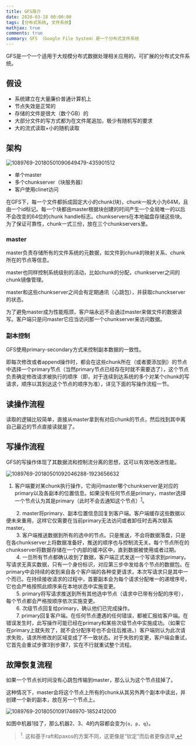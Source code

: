 ```yaml
---
title: GFS简介
date: 2020-03-18 00:00:00
tags: [分布式系统, 文件系统]
mathjax: true
comments: true
summary: GFS （Google File System）是一个分布式文件系统
---
```

<p>GFS是一个一个适用于大规模分布式数据处理相关应用的，可扩展的分布式文件系统。</p>
    <h2 id="假设"><a class="headerlink" href="#假设" title="假设"></a>假设</h2><ul>
<li>系统建立在大量廉价普通计算机上</li>
<li>节点失效是正常的</li>
<li>存储的文件是很大（数个GB）的</li>
<li>大部分文件的写方式都为在文件尾追加，极少有随机写的要求</li>
<li>大的流式读取+小的随机读取</li>
</ul>
<h2 id="架构"><a class="headerlink" href="#架构" title="架构"></a>架构</h2><p><img alt="1089769-20180501090649479-435901512" src="./1089769-20180501090649479-435901512.png"/></p>
<ul>
<li>单个master</li>
<li>多个chunkserver（块服务器）</li>
<li>客户使用clinet访问</li>
</ul>
<p>在GFS下，每一个文件都拆成固定大小的chunk(块)，chunk一般大小为64M，且由一个id标记。每一个块都由master根据块创建的时间产生一个全局唯一的以后不会改变的64位的chunk handle标志。chunkservers在本地磁盘存储这些块。为了保证可靠性，chunk一式三份，放在三个chunkservers里。</p>
<h3 id="master"><a class="headerlink" href="#master" title="master"></a>master</h3><p>master负责存储所有的文件系统的元数据，如文件到chunk的映射关系、chunk所在的节点等信息。</p>
<p>master也同样控制系统级别的活动，比如chunk的分配，chunkserver之间的chunk镜像管理。</p>
<p>master和这些chunkserver之间会有定期通讯（心跳包），并获取chunckserver的状态。 </p>
<p>为了避免master成为性能瓶颈，客户端永远不会通过master来做文件的数据读写。客户端只是问master它应当访问那一个chunkserver来访问数据。</p>
<h3 id="副本控制"><a class="headerlink" href="#副本控制" title="副本控制"></a>副本控制</h3><p>GFS使用primary-secondary方式来控制副本数据的一致性。</p>
<p>即每次修改或者append操作时，都会在这些chunk所在（或者要添加到）的节点中选择一个primary节点（当然primary节点已经存在时就不需要选了），这个节点负责确定修改请求被执行的顺序（即，对于连续到达系统的多个对某个chunk的写请求，顺序以其到达这个节点的顺序为准），详见下面的写操作流程一节。</p>
<h2 id="读操作流程"><a class="headerlink" href="#读操作流程" title="读操作流程"></a>读操作流程</h2><p>读取的逻辑比较简单，直接从master拿到有对应chunk的节点，然后找到其中离自己最近的节点直接读就是了。</p>
<h2 id="写操作流程"><a class="headerlink" href="#写操作流程" title="写操作流程"></a>写操作流程</h2><p>GFS的写操作体现了其数据流和控制流分离的思想，这可以有效地改进性能。</p>
<p><img alt="1089769-20180501092046288-1923656632" src="./1089769-20180501092046288-1923656632.png"/></p>
<ol>
<li>客户端要对某chunk执行操作，它询问master哪个chunkserver是对应的primary以及各副本的位置信息。如果没有任何节点是primary，master选择一个节点认为其是primary（此时不会去通知这个节点）<sup><a href="#fn_1" id="reffn_1">1</a></sup>。</li>
</ol>
<p>　　2. master将primary、副本位置信息回复到客户端。客户端缓存这些数据以便未来重用，这样它仅需要在当前primary无法访问或者卸任时去再次联系master。<br/>　　3. 客户端推送数据到所有的选中的节点。只是推送，不会将数据落盘，只是在各chunkserver上将数据准备好，推送的顺序也与控制流无关。每个节点所在的chunkserver将数据存储在一个内部的缓冲区中，直到数据被使用或者过期。<br/>　　4. 一旦所有节点都确认收到了数据，客户端正式发送一个写请求到primary。写请求无真实数据，只有一个身份标识，对应第三步中发给各个节点的数据包。在primary中会持续的收到来自各个客户端的各种变更请求，本次写请求只是其中一个而已。在持续接收请求的过程中，首要副本会为每个请求分配唯一的递增序号，它也会严格按照此顺序来在本地状态中实施变更。<br/>　　5. primary将写请求推送到所有其他选中节点（请求中已带有分配的序号），每个节点都会严格按顺序依次实施变更。<br/>　　6. 次级节点回复给primary，确认他们已完成操作。<br/>　　7. primary回复客户端。在任何节点遭遇的任何错误，都被汇报给客户端。在错误发生时，此写操作可能已经在primary和某些次级节点中实施成功。（如果它在primary上就失败了，就不会分配序号也不会往后推进。）客户端则认为此次请求失败，请求所修改的区域变成了不一致状态。对于失败的变更，客户端会重试，它首先会重试步骤3到步骤7，实在不行就重试整个流程。</p>
<h2 id="故障恢复流程"><a class="headerlink" href="#故障恢复流程" title="故障恢复流程"></a>故障恢复流程</h2><p>如果一个节点长时间没有心跳包传输到master，那么认为这个节点挂掉了。</p>
<p>这种情况下，master会将这个节点上所有的chunk从其另外两个副本中读出，并创建一个新的副本，放在另一个节点上。</p>
<p><img alt="1089769-20180501091746970-1852412000" src="./1089769-20180501091746970-1852412000.png"/></p>
<p>如图中机器1挂了，那么机器2、3、4的内容都会变为<code>{o, p, q}</code>。</p>
<blockquote id="fn_1">
<sup>1</sup>. 这和基于raft和paxos的方案不同，这更像是“钦定”而后者更像选举<a href="#reffn_1" title="Jump back to footnote [1] in the text."> ↩</a>
</blockquote>

